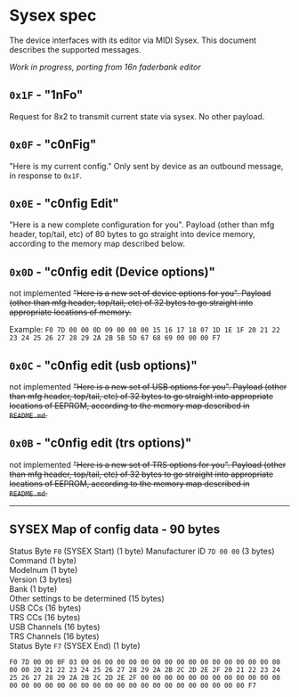 # Sysex spec

The device interfaces with its editor via MIDI Sysex. This document describes the supported messages.

_Work in progress, porting from 16n faderbank editor_

## `0x1F` - "1nFo"

Request for 8x2 to transmit current state via sysex. No other payload.

## `0x0F` - "c0nFig"

"Here is my current config." Only sent by device as an outbound message, in response to `0x1F`. 

## `0x0E` - "c0nfig Edit"

"Here is a new complete configuration for you". Payload (other than mfg header, top/tail, etc) of 80 bytes to go straight into device memory, according to the memory map described below.

## `0x0D` - "c0nfig edit (Device options)"

not implemented ~~"Here is a new set of device options for you". Payload (other than mfg header, top/tail, etc) of 32 bytes to go straight into appropriate locations of memory.~~

Example: 
`F0 7D 00 00 0D 09 00 00 00 15 16 17 18 07 1D 1E 1F 20 21 22 23 24 25 26 27 28 29 2A 2B 5B 5D 67 68 69 00 00 00 F7`

## `0x0C` - "c0nfig edit (usb options)"

not implemented ~~"Here is a new set of USB options for you". Payload (other than mfg header, top/tail, etc) of 32 bytes to go straight into appropriate locations of EEPROM, according to the memory map described in `README.md`.~~ 

## `0x0B` - "c0nfig edit (trs options)"

not implemented ~~"Here is a new set of TRS options for you". Payload (other than mfg header, top/tail, etc) of 32 bytes to go straight into appropriate locations of EEPROM, according to the memory map described in `README.md`.~~ 

---

## SYSEX Map of config data - 90 bytes

Status Byte `F0` (SYSEX Start) (1 byte)
Manufacturer ID `7D 00 00` (3 bytes)  
Command (1 byte)  
Modelnum (1 byte)  
Version (3 bytes)   
Bank (1 byte)  
Other settings to be determined (15 bytes)  
USB CCs (16 bytes)  
TRS CCs (16 bytes)  
USB Channels (16 bytes)  
TRS Channels (16 bytes)  
Status Byte `F7` (SYSEX End) (1 byte)  

`F0 7D 00 00 0F 03 00 06 00 00 00 00 00 00 00 00 00 00 00 00 00 00 00 00 00 20 21 22 23 24 25 26 27 28 29 2A 2B 2C 2D 2E 2F 20 21 22 23 24 25 26 27 28 29 2A 2B 2C 2D 2E 2F 00 00 00 00 00 00 00 00 00 00 00 00 00 00 00 00 00 00 00 00 00 00 00 00 00 00 00 00 00 00 00 00 F7`